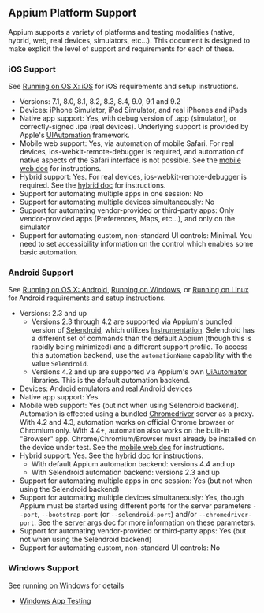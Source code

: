 ## Appium Platform Support

Appium supports a variety of platforms and testing modalities (native,
hybrid, web, real devices, simulators, etc...). This document is designed to
make explicit the level of support and requirements for each of these.

### iOS Support

See [Running on OS X: iOS](running-on-osx.md) for iOS requirements and setup
instructions.

* Versions: 7.1, 8.0, 8.1, 8.2, 8.3, 8.4, 9.0, 9.1 and 9.2
* Devices: iPhone Simulator, iPad Simulator, and real iPhones and iPads
* Native app support: Yes, with debug version of .app (simulator),
  or correctly-signed .ipa (real devices). Underlying support is provided by
  Apple's [UIAutomation](https://developer.apple.com/library/ios/documentation/DeveloperTools/Reference/UIAutomationRef/)
  framework.
* Mobile web support: Yes, via automation of mobile Safari. For real devices,
  ios-webkit-remote-debugger is required, and automation of native aspects of
  the Safari interface is not possible. See the [mobile web doc](/docs/en/writing-running-appium/mobile-web.md) for instructions.
* Hybrid support: Yes. For real devices, ios-webkit-remote-debugger is
  required. See the [hybrid doc](/docs/en/advanced-concepts/hybrid.md) for instructions.
* Support for automating multiple apps in one session: No
* Support for automating multiple devices simultaneously: No
* Support for automating vendor-provided or third-party apps: Only
  vendor-provided apps (Preferences, Maps, etc...), and only on the simulator
* Support for automating custom, non-standard UI controls: Minimal. You need to
  set accessibility information on the control which enables some basic
  automation.

### Android Support

See [Running on OS X: Android](running-on-osx.md),
[Running on Windows](running-on-windows.md), or
[Running on Linux](running-on-linux.md) for Android requirements and setup
instructions.

* Versions: 2.3 and up
  * Versions 2.3 through 4.2 are supported via Appium's bundled version of
    [Selendroid](http://selendroid.io), which utilizes [Instrumentation](http://developer.android.com/reference/android/app/Instrumentation.html). Selendroid has a different set of commands than the default Appium (though this is rapidly being minimized) and a different support profile. To access this automation backend, use the `automationName` capability with the value `Selendroid`.
  * Versions 4.2 and up are supported via Appium's own [UiAutomator](http://developer.android.com/tools/testing-support-library/index.html#UIAutomator)
      libraries. This is the default automation backend.
* Devices: Android emulators and real Android devices
* Native app support: Yes
* Mobile web support: Yes (but not when using Selendroid backend). Automation
  is effected using a bundled [Chromedriver](https://code.google.com/p/selenium/wiki/ChromeDriver)
  server as a proxy. With 4.2 and 4.3, automation works on official Chrome
  browser or Chromium only. With 4.4+, automation also works on the built-in
  "Browser" app. Chrome/Chromium/Browser must already be installed on the
  device under test. See the [mobile web doc](/docs/en/writing-running-appium/mobile-web.md) for instructions.
* Hybrid support: Yes. See the [hybrid doc](/docs/en/advanced-concepts/hybrid.md) for instructions.
  * With default Appium automation backend: versions 4.4 and up
  * With Selendroid automation backend: versions 2.3 and up
* Support for automating multiple apps in one session: Yes (but not when
  using the Selendroid backend)
* Support for automating multiple devices simultaneously: Yes,
  though Appium must be started using different ports for the server
   parameters `--port`, `--bootstrap-port` (or `--selendroid-port`) and/or
  `--chromedriver-port`. See the [server args doc](/docs/en/writing-running-appium/server-args.md) for more
  information on these parameters.
* Support for automating vendor-provided or third-party apps: Yes (but not
  when using the Selendroid backend)
* Support for automating custom, non-standard UI controls: No

### Windows Support

See [running on Windows](running-on-windows.md) for details

* [Windows App Testing](windows-app-testing.md)
